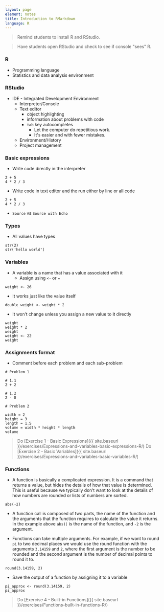```yaml
---
layout: page
element: notes
title: Introduction to RMarkdown
language: R
---
```


> Remind students to install R and RStudio.

> Have students open RStudio and check to see if console "sees" R.

### R

* Programming language
* Statistics and data analysis environment


### RStudio

* IDE - Integrated Development Environment
    * Interpreter/Console
    * Text editor
        * object highlighting
        * information about problems with code
        * `tab` key autocompletes
            * Let the computer do repetitious work.
            * It's easier and with fewer mistakes.
    * Environment/History
    * Project management


### Basic expressions

* Write code directly in the interpreter

```
2 + 5
4 * 2 / 3
```

* Write code in text editor and the run either by line or all code

```
2 + 5
4 * 2 / 3
```

* `Source` vs `Source with Echo`


### Types

* All values have types

```
str(2)
str('hello world')
```

### Variables

* A variable is a name that has a value associated with it
    * Assign using `<-` or `=`

```
weight <- 26
```

* It works just like the value itself

```
double_weight <- weight * 2
```

* It won't change unless you assign a new value to it directly

```
weight
weight * 2
weight
weight <- 22
weight
```

### Assignments format

* Comment before each problem and each sub-problem

```
# Problem 1

# 1.1
2 + 2

# 1.2
2 - 8

# Problem 2

width = 2
height = 3
length = 1.5
volume = width * height * length
volume
```

> Do [Exercise 1 - Basic Expressions]({{ site.baseurl }}/exercises/Expressions-and-variables-basic-expressions-R/)
> Do [Exercise 2 - Basic Variables]({{ site.baseurl }}/exercises/Expressions-and-variables-basic-variables-R/)


### Functions

* A function is basically a complicated expression. It is a command that returns
  a value, but hides the details of how that value is determined. This is useful
  because we typically don't want to look at the details of how numbers are
  rounded or lists of numbers are sorted.

```
abs(-2)
```

* A function call is composed of two parts, the name of the function and the
  arguments that the function requires to calculate the value it returns. In the
  example above `abs()` is the name of the function, and `-2` is the argument.

* Functions can take multiple arguments. For example, if we want to round `pi` to
  two decimal places we would use the round function with the arguments `3.14159`
  and `2`, where the first argument is the number to be rounded and the second
  argument is the number of decimal points to round it to.

```
round(3.14159, 2)
```

* Save the output of a function by assigning it to a variable

```
pi_approx <- round(3.14159, 2)
pi_approx
```

> Do [Exercise 4 - Built-in Functions]({{ site.baseurl }}/exercises/Functions-built-in-functions-R/)
